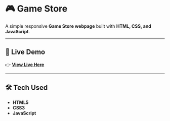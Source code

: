 # 🎮 Game Store

A simple responsive **Game Store webpage** built with **HTML, CSS, and JavaScript**.  

---

## 🔗 Live Demo  

👉 **[View Live Here](https://abisheks2004.github.io/game-store/)**  

---

## 🛠 Tech Used  

- **HTML5**  
- **CSS3**  
- **JavaScript**  
